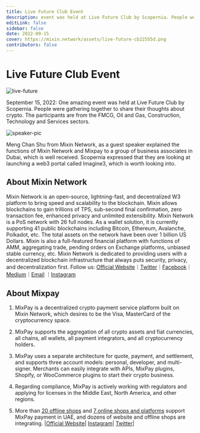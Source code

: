 ```yaml
---
title: Live Future Club Event
description: event was held at Live Future Club by Scopernia. People were gathering together to share their thoughts about crypto. Scopernia expressed that they are looking at launching a web3 portal called Imagine3.
editLink: false
sidebar: false
date: 2022-09-15
cover: https://mixin.network/assets/live-future-cb22555d.png
contributors: false
---
```


# Live Future Club Event

![live-future](./live-future.png)

September 15, 2022: One amazing event was held at Live Future Club by Scopernia. People were gathering together to share their thoughts about crypto. The participants are from the FMCG, Oil and Gas, Construction, Technology and Services sectors.

![speaker-pic](./speaker-pic.png)

Meng Chan Shu from Mixin Network, as a guest speaker explained the functions of Mixin Network and Mixpay to a group of business associates in Dubai, which is well received. Scopernia expressed that they are looking at launching a web3 portal called Imagine3, which is worth looking into.

## About Mixin Network
Mixin Network is an open-source, lightning-fast, and decentralized W3 platform to bring speed and scalability to the blockchain. Mixin allows blockchains to gain trillions of TPS, sub-second final confirmation, zero transaction fee, enhanced privacy and unlimited extensibility.
Mixin Network is a PoS network with 26 full nodes. As a wallet solution, it is currently supporting 41 public blockchains including Bitcoin, Ethereum, Avalanche, Polkadot, etc. The total assets on the network have been over 1 billion US Dollars. Mixin is also a full-featured financial platform with functions of AMM, aggregating trade, pending orders on Exchange platforms, unbiased stable currency, etc. Mixin Network is dedicated to providing users with a decentralized blockchain infrastructure that always puts security, privacy, and decentralization first.
Follow us:
[Official Website](https://mixin.one/)｜[Twitter](https://twitter.com/Mixin_Network)｜[Facebook](https://www.facebook.com/MixinNetwork)｜[Medium](https://medium.com/mixinnetwork)｜[Email](http://contact@mixin.one) ｜[Instagram](https://instagram.com/mixinnetwork)

## About Mixpay
1. MixPay is a decentralized crypto payment service platform built on Mixin Network, which desires to be the Visa, MasterCard of the cryptocurrency space.

2. MixPay supports the aggregation of all crypto assets and fiat currencies, all chains, all wallets, all payment integrators, and all cryptocurrency holders.

3. MixPay uses a separate architecture for quote, payment, and settlement, and supports three account models: personal, developer, and multi-signer. Merchants can easily integrate with APIs, MixPay plugins, Shopify, or WooCommerce plugins to start their crypto business.

4. Regarding compliance, MixPay is actively working with regulators and applying for licenses in the Middle East, North America, and other regions.

5. More than [20 offline shops](https://help.mixpay.me/en_US/for-businesses/offline-merchants-information) and [7 online shops and platforms](https://help.mixpay.me/en_US/for-businesses/online-platforms-and-shops-information) support MixPay payment in UAE, and dozens of website and offline shops are integrating.
|[Official Website](https://mixpay.me/)| [Instagram](https://www.instagram.com/mixpay.me)| [Twitter](https://twitter.com/MixPayHQ)|



